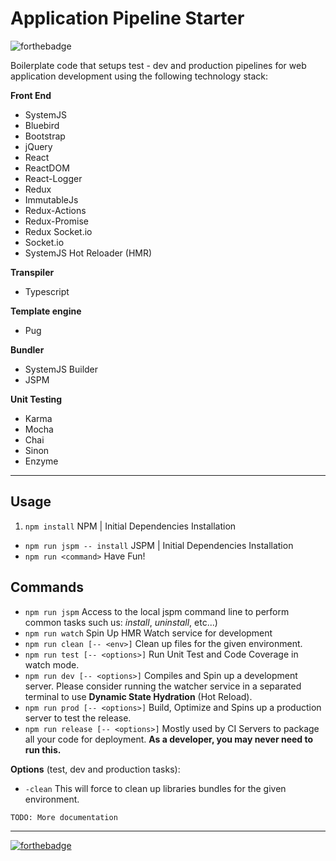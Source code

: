 # Application Pipeline Starter

![forthebadge](http://forthebadge.com/images/badges/makes-people-smile.svg)

Boilerplate code that setups test - dev and production pipelines for web application development using the following technology stack:

**Front End**
* SystemJS
* Bluebird
* Bootstrap
* jQuery
* React
* ReactDOM
* React-Logger
* Redux
* ImmutableJs
* Redux-Actions
* Redux-Promise
* Redux Socket.io
* Socket.io
* SystemJS Hot Reloader (HMR)

**Transpiler**
* Typescript

**Template engine**
* Pug

**Bundler**
* SystemJS Builder
* JSPM

**Unit Testing**
* Karma
* Mocha
* Chai
* Sinon
* Enzyme

---

## Usage

1. ```npm install``` NPM | Initial Dependencies Installation
* ```npm run jspm -- install``` JSPM | Initial Dependencies Installation
* ```npm run <command>``` Have Fun!


## Commands

* ```npm run jspm``` Access to the local jspm command line to perform common tasks such us: *install*, *uninstall*, etc...)
* ```npm run watch``` Spin Up HMR Watch service for development
* ```npm run clean [-- <env>]``` Clean up files for the given environment.
* ```npm run test [-- <options>]``` Run Unit Test and Code Coverage in watch mode.
* ```npm run dev [-- <options>]``` Compiles and Spin up a development server.
Please consider running the watcher service in a separated terminal to use **Dynamic State Hydration** (Hot Reload).
* ```npm run prod [-- <options>]``` Build, Optimize and Spins up a production server to test the release.
* ```npm run release [-- <options>]``` Mostly used by CI Servers to package all your code for deployment.
**As a developer, you may never need to run this.**

**Options** (test, dev and production tasks):
* ```-clean``` This will force to clean up libraries bundles for the given environment.

```TODO: More documentation```

---

[![forthebadge](http://forthebadge.com/images/badges/built-with-love.svg)](http://nahuel.io)
